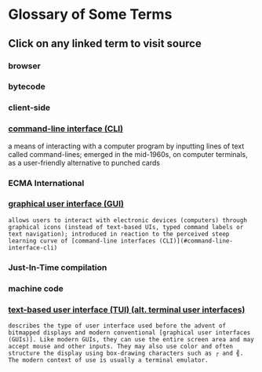 # Glossary of Some Terms

## Click on any linked term to visit source

### browser

### bytecode

### client-side

### [command-line interface (CLI)](https://en.wikipedia.org/wiki/Command-line_interface)
   a means of interacting with a computer program by inputting lines of text called command-lines; emerged in the mid-1960s, on computer terminals, as a user-friendly alternative to punched cards

### ECMA International

### [graphical user interface (GUI)](https://en.wikipedia.org/wiki/Graphical_user_interface)
    allows users to interact with electronic devices (computers) through graphical icons (instead of text-based UIs, typed command labels or text navigation); introduced in reaction to the perceived steep learning curve of [command-line interfaces (CLI)](#command-line-interface-cli)

### Just-In-Time compilation

### machine code


### [text-based user interface (TUI) (alt. terminal user interfaces)](https://en.wikipedia.org/wiki/Text-based_user_interface)
    describes the type of user interface used before the advent of bitmapped displays and modern conventional [graphical user interfaces (GUIs)]. Like modern GUIs, they can use the entire screen area and may accept mouse and other inputs. They may also use color and often structure the display using box-drawing characters such as ┌ and ╣. The modern context of use is usually a terminal emulator.
    